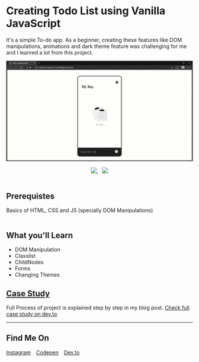 # Creating Todo List using Vanilla JavaScript
It's a simple To-do app. As a beginner, creating these features like DOM manipulations, animations and dark theme feature was challenging for me and I leanred a lot from this project.

![Output Snip](./assets/demo.gif "This will be the final output")


<p align="center">
      <a href="https://codesandbox.io/s/b7cbj" target="_blank">
          <img src="https://github.com/karan-kmr/assets/blob/master/edit-btn.svg" width="180"  height="auto">
    </a> &ensp;
      <a href="https://karan-kmr.github.io/To-Do-List/" target="_blank">
      <img src="https://github.com/karan-kmr/assets/blob/master/demo-btn.svg" width="180"  height="auto">
    </a></br>
</br>
</p>


## Prerequistes

<p>
  Basics of HTML, CSS and JS (specially DOM Manipulations)</br>
</br>
</p>

## What you'll Learn

* DOM Manipulation
* Classlist
* ChildNodes
* Forms
* Changing Themes


## [Case Study](https://dev.to/karankmr/creating-todo-list-using-vanilla-javascript-2l7l)

Full Process of project is explained step by step in my blog post. [Check full case study on dev.to](https://dev.to/karankmr/creating-todo-list-using-vanilla-javascript-2l7l)

---


##  Find Me On


<p>
<a href="https://www.instagram.com/karancodes/">Instagram</a> &ensp;
<a href="https://codepen.io/karan-kmr">Codepen</a> &ensp;
<a href="https://dev.to/karankmr">Dev.to</a> &ensp;
</p>

